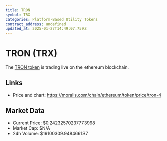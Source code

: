 ```yaml
---
title: TRON
symbol: TRX
categories: Platform-Based Utility Tokens
contract_address: undefined
updated_at: 2025-01-27T14:49:07.759Z
---
```


# TRON (TRX)
The [TRON token](https://moralis.com/chain/ethereum/token/price/tron-4) is trading live on the ethereum blockchain.

## Links
- Price and chart: https://moralis.com/chain/ethereum/token/price/tron-4

## Market Data
- Current Price: $0.24232570237773998
- Market Cap: $N/A
- 24h Volume: $19100309.948466137
